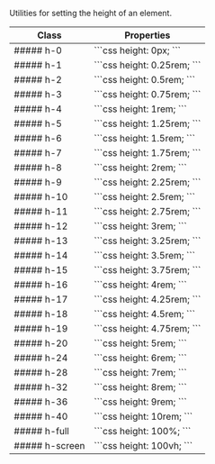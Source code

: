 Utilities for setting the height of an element.

<table>
<thead><tr><th>Class</th><th>Properties</th></tr></thead>
<tbody>
<tr>
<td> 
##### h-0
</td>
<td>
```css
height: 0px;
```
</td>
</tr>


<tr>
<td> 
##### h-1
</td>
<td>
```css
height: 0.25rem;
```
</td>
</tr>

<tr>
<td> 
##### h-2
</td>
<td>
```css
height: 0.5rem;
```
</td>
</tr>


<tr>
<td> 
##### h-3
</td>
<td>
```css
height: 0.75rem;
```
</td>
</tr>


<tr>
<td> 
##### h-4
</td>
<td>
```css
height: 1rem;
```
</td>
</tr>


<tr>
<td> 
##### h-5
</td>
<td>
```css
height: 1.25rem;
```
</td>
</tr>


<tr>
<td> 
##### h-6
</td>
<td>
```css
height: 1.5rem;
```
</td>
</tr>


<tr>
<td> 
##### h-7
</td>
<td>
```css
height: 1.75rem;
```
</td>
</tr>


<tr>
<td> 
##### h-8
</td>
<td>
```css
height: 2rem;
```
</td>
</tr>


<tr>
<td> 
##### h-9
</td>
<td>
```css
height: 2.25rem;
```
</td>
</tr>


<tr>
<td> 
##### h-10
</td>
<td>
```css
height: 2.5rem;
```
</td>
</tr>


<tr>
<td> 
##### h-11
</td>
<td>
```css
height: 2.75rem;
```
</td>
</tr>


<tr>
<td> 
##### h-12
</td>
<td>
```css
height: 3rem;
```
</td>
</tr>



<tr>
<td> 
##### h-13
</td>
<td>
```css
height: 3.25rem;
```
</td>
</tr>


<tr>
<td> 
##### h-14
</td>
<td>
```css
height: 3.5rem;
```
</td>
</tr>


<tr>
<td> 
##### h-15
</td>
<td>
```css
height: 3.75rem;
```
</td>
</tr>


<tr>
<td> 
##### h-16
</td>
<td>
```css
height: 4rem;
```
</td>
</tr>



<tr>
<td> 
##### h-17
</td>
<td>
```css
height: 4.25rem;
```
</td>
</tr>


<tr>
<td> 
##### h-18
</td>
<td>
```css
height: 4.5rem;
```
</td>
</tr>


<tr>
<td> 
##### h-19
</td>
<td>
```css
height: 4.75rem;
```
</td>
</tr>



<tr>
<td> 
##### h-20
</td>
<td>
```css
height: 5rem;
```
</td>
</tr>


<tr>
<td> 
##### h-24
</td>
<td>
```css
height: 6rem;
```
</td>
</tr>


<tr>
<td> 
##### h-28
</td>
<td>
```css
height: 7rem;
```
</td>
</tr>



<tr>
<td> 
##### h-32
</td>
<td>
```css
height: 8rem;
```
</td>
</tr>



<tr>
<td> 
##### h-36
</td>
<td>
```css
height: 9rem;
```
</td>
</tr>


<tr>
<td> 
##### h-40
</td>
<td>
```css
height: 10rem;
```
</td>
</tr>


<tr>
<td> 
##### h-full
</td>
<td>
```css
height: 100%;
```
</td>
</tr>


<tr>
<td> 
##### h-screen
</td>
<td>
```css
height: 100vh;
```
</td>
</tr>


</tbody>
</table>